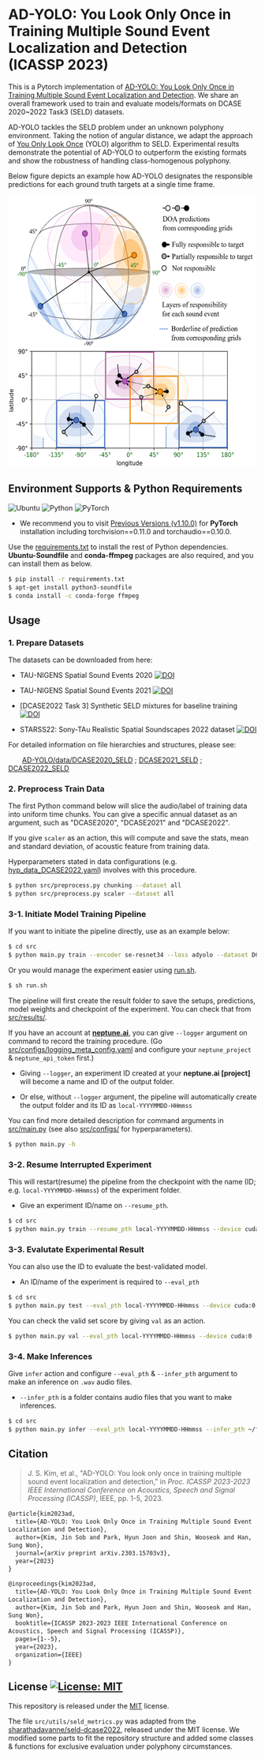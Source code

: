 # AD-YOLO: You Look Only Once in Training Multiple Sound Event Localization and Detection</br>(ICASSP 2023)
This is a Pytorch implementation of [AD-YOLO: You Look Only Once in Training Multiple Sound Event Localization and Detection](https://doi.org/10.48550/arXiv.2303.15703).
We share an overall framework used to train and evaluate models/formats on DCASE 2020~2022 Task3 (SELD) datasets.


AD-YOLO tackles the SELD problem under an unknown polyphony environment.
Taking the notion of angular distance, we adapt the approach of [You Only Look Once](https://doi.org/10.48550/arXiv.1506.02640) (YOLO) algorithm to SELD.
Experimental results demonstrate the potential of AD-YOLO to outperform the existing formats and show the robustness of handling class-homogenous polyphony.


Below figure depicts an example how AD-YOLO designates the responsible predictions for each ground truth targets at a single time frame.
<p align="center">
<img src="/img/ADYOLO_responsibles.png" width="550" height="550">
</p>

## Environment Supports & Python Requirements
![Ubuntu](https://img.shields.io/badge/Ubuntu-18.04+-E95420?style=for-the-badge&logo=ubuntu&logoColor=E95420)
![Python](https://img.shields.io/badge/Python-3.8.11-3670A0?style=for-the-badge&logo=python&logoColor=ffdd54)
![PyTorch](https://img.shields.io/badge/PyTorch-1.10.0-%23EE4C2C?style=for-the-badge&logo=PyTorch&logoColor=%23EE4C2C)   
* We recommend you to visit [Previous Versions (v1.10.0)](https://pytorch.org/get-started/previous-versions/#v1100) for **PyTorch** installation including torchvision==0.11.0 and torchaudio==0.10.0. 

Use the [requirements.txt](/requirements.txt) to install the rest of Python dependencies.   
**Ubuntu-Soundfile** and **conda-ffmpeg** packages are also required, and you can install them as below.

```bash
$ pip install -r requirements.txt
$ apt-get install python3-soundfile
$ conda install -c conda-forge ffmpeg
```

## Usage

### 1. Prepare Datasets

The datasets can be downloaded from here:


* TAU-NIGENS Spatial Sound Events 2020 [![DOI](https://zenodo.org/badge/DOI/10.5281/zenodo.4064792.svg)](https://doi.org/10.5281/zenodo.4064792)

* TAU-NIGENS Spatial Sound Events 2021 [![DOI](https://zenodo.org/badge/DOI/10.5281/zenodo.5476980.svg)](https://doi.org/10.5281/zenodo.5476980)

* [DCASE2022 Task 3] Synthetic SELD mixtures for baseline training [![DOI](https://zenodo.org/badge/DOI/10.5281/zenodo.6406873.svg)](https://doi.org/10.5281/zenodo.6406873)

* STARSS22: Sony-TAu Realistic Spatial Soundscapes 2022 dataset [![DOI](https://zenodo.org/badge/DOI/10.5281/zenodo.6600531.svg)](https://doi.org/10.5281/zenodo.6600531)


For detailed information on file hierarchies and structures, please see:


  [AD-YOLO/data/DCASE2020_SELD](/data/DCASE2020_SELD)
; [DCASE2021_SELD](/data/DCASE2021_SELD)
; [DCASE2022_SELD](/data/DCASE2022_SELD)

### 2. Preprocess Train Data
The first Python command below will slice the audio/label of training data into uniform time chunks.
You can give a specific annual dataset as an argument, such as "DCASE2020", "DCASE2021" and "DCASE2022".


If you give ```scaler``` as an action, this will compute and save the stats, mean and standard deviation, of acoustic feature from training data.

Hyperparameters stated in data configurations (e.g. [hyp_data_DCASE2022.yaml](/src/configs/hyp_data_DCASE2022.yaml)) involves with this procedure.

```bash
$ python src/preprocess.py chunking --dataset all
$ python src/preprocess.py scaler --dataset all
```

### 3-1. Initiate Model Training Pipeline

If you want to initiate the pipeline directly, use as an example below:
```bash
$ cd src
$ python main.py train --encoder se-resnet34 --loss adyolo --dataset DCASE2021 --device cuda:0
```

Or you would manage the experiment easier using [run.sh](/run.sh).
```bash
$ sh run.sh
```

The pipeline will first create the result folder to save the setups, predictions, model weights and checkpoint of the experiment. You can check that from [src/results/](/src/results). 

If you have an account at **[neptune.ai](https://neptune.ai/)**, you can give ```--logger``` argument on command to record the training procedure.
(Go [src/configs/logging_meta_config.yaml](/src/configs/logging_meta_config.yaml) and configure your ```neptune_project``` & ```neptune_api_token``` first.)

* Giving ```--logger```, an experiment ID created at your **neptune.ai [project]** will become a name and ID of the output folder.

* Or else, without ```--logger``` argument, the pipeline will automatically create the output folder and its ID as ```local-YYYYMMDD-HHmmss```



You can find more detailed description for command arguments in [src/main.py](/src/main.py) (see also [src/configs/](/src/configs) for hyperparameters).
```bash
$ python main.py -h
```



### 3-2. Resume Interrupted Experiment

This will restart(resume) the pipeline from the checkpoint with the name (ID; e.g. ```local-YYYYMMDD-HHmmss```) of the experiment folder.
* Give an experiment ID/name on ```--resume_pth```.
```bash
$ cd src
$ python main.py train --resume_pth local-YYYYMMDD-HHmmss --device cuda:0
```



### 3-3. Evalutate Experimental Result

You can also use the ID to evaluate the best-validated model.
* An ID/name of the experiment is required to ```--eval_pth```
```bash
$ cd src
$ python main.py test --eval_pth local-YYYYMMDD-HHmmss --device cuda:0
```
You can check the valid set score by giving ```val``` as an action.
```bash
$ python main.py val --eval_pth local-YYYYMMDD-HHmmss --device cuda:0
```

### 3-4. Make Inferences

Give ```infer``` action and configure ```--eval_pth``` & ```--infer_pth``` argument to make an inference on ```.wav``` audio files.
* ```--infer_pth``` is a folder contains audio files that you want to make inferences.
```bash
$ cd src
$ python main.py infer --eval_pth local-YYYYMMDD-HHmmss --infer_pth ~/folder-somewhere/audiofile-exists/ --device cuda:0
```

## Citation
> J. S. Kim, et al., "AD-YOLO: You look only once in training multiple sound event localization and detection," in _Proc. ICASSP 2023-2023 IEEE International Conference on Acoustics, Speech and Signal Processing (ICASSP)_, IEEE, pp. 1-5, 2023.
```
@article{kim2023ad,
  title={AD-YOLO: You Look Only Once in Training Multiple Sound Event Localization and Detection},
  author={Kim, Jin Sob and Park, Hyun Joon and Shin, Wooseok and Han, Sung Won},
  journal={arXiv preprint arXiv.2303.15703v3},
  year={2023}
}
```
```
@inproceedings{kim2023ad,
  title={AD-YOLO: You Look Only Once in Training Multiple Sound Event Localization and Detection},
  author={Kim, Jin Sob and Park, Hyun Joon and Shin, Wooseok and Han, Sung Won},
  booktitle={ICASSP 2023-2023 IEEE International Conference on Acoustics, Speech and Signal Processing (ICASSP)},
  pages={1--5},
  year={2023},
  organization={IEEE}
}
```

## License [![License: MIT](https://img.shields.io/badge/License-MIT-yellow.svg)](https://opensource.org/licenses/MIT)
This repository is released under the [MIT](https://choosealicense.com/licenses/mit/) license.

The file ```src/utils/seld_metrics.py``` was adapted from the [sharathadavanne/seld-dcase2022](https://github.com/sharathadavanne/seld-dcase2022), released under the MIT license. We modified some parts to fit the repository structure and added some classes & functions for exclusive evaluation under polyphony circumstances.

